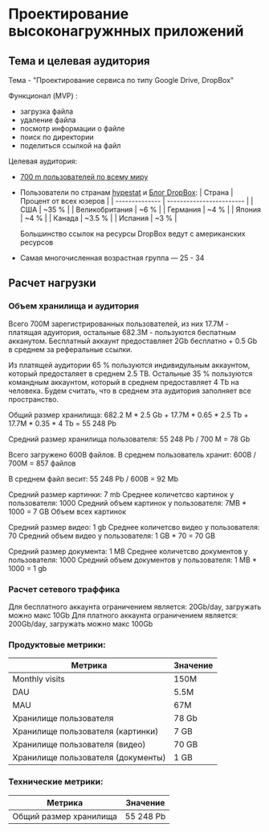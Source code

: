 # Проектирование высоконагружнных приложений

## Тема и целевая аудитория

Тема - "Проектирование сервиса по типу Google Drive, DropBox"

Функционал (MVP) :
- загрузка файла
- удаление файла
- посмотр информации о файле
- поиск по директории
- поделиться ссылкой на файл


Целевая аудитория:
- [700 m пользователей по всему миру](https://investors.dropbox.com/static-files/51a64b81-6879-4d70-9ed2-a05b8d785db4)
- Пользователи по странам [hypestat](https://hypestat.com/info/dropbox.com) и [Блог DropBox](https://blog.dropbox.com/topics/company/5-million-dropboxes):
  | Страна         | Процент от всех юзеров   |
  | -------------- | ------------------------ |
  | США            | ~35 %   |
  | Великобритания | ~6 %    |
  | Германия       | ~4 %    |
  | Япония         | ~4 %    |
  | Канада         | ~3.5 %  |
  | Испания        | ~3 %    |

  Большинство ссылок на ресурсы DropBox ведут с американских ресурсов
- Самая многочисленная возрастная группа — 25 - 34

## Расчет нагрузки

### Объем хранилища и аудитория

Всего 700M зарегистрированных пользователей, из них 17.7M - платящая адуитория, остальные 682.3M - пользуются беспатным акканутом. Бесплатный аккаунт предоставляет 2Gb бесплатно + 0.5 Gb в среднем за реферальные ссылки. 

Из платящей аудитории 65 % пользуются индивидульным аккаунтом, который предосталяет в среднем 2.5 TB.
Остальные 35 % пользуются командным аккаунтом, который в среднем предоставляет 4 Tb на человека.
Будем считать, что в среднем эта аудитория заполняет все пространство.

Общий размер хранилища:
682.2 M * 2.5 Gb + 17.7M * 0.65 * 2.5 Tb + 17.7M * 0.35 * 4 Tb = 55 248 Pb

Средний размер хранилища пользователя:
55 248 Pb / 700 M = 78 Gb

Всего загружено 600B файлов.
В среднем пользователь хранит: 600B / 700M = 857 файлов

В среднем файл весит: 55 248 Pb / 600B = 92 Mb

Средний размер картинки: 7 mb
Среднее количетсво картинок у пользователя: 1000
Средний объем картинок у пользователя: 7MB * 1000 = 7 GB
Объем всех картинок 

Средний размер видео: 1 gb
Среднее количетсво видео у пользователя: 70
Средний объем видео у пользователя: 1 GB * 70 = 70 GB

Средний размер документа: 1 MB
Среднее количетсво документов у пользователя: 1000
Средний объем документов у пользователя: 1 MB * 1000 = 1 gb

### Расчет сетевого траффика

Для бесплатного аккаунта ограничением является: 20Gb/day, загружать можно макс 10Gb
Для платного аккаунта ограничением является: 200Gb/day, загружать можно макс 100Gb


### Продуктовые метрики:
| Метрика    | Значение |
| -------- | ------- |
| Monthly visits | 150M |
| DAU  | 5.5M    |
| MAU | 67M |
| Хранилище пользователя | 78 Gb |
| Хранилище пользователя (картинки) | 7 GB |
| Хранилище пользователя (видео) | 70 GB |
| Хранилище пользователя (документы) | 1 GB |

### Технические метрики:
| Метрика    | Значение |
| -------- | ------- |
| Общий размер хранилища  | 55 248 Pb |



